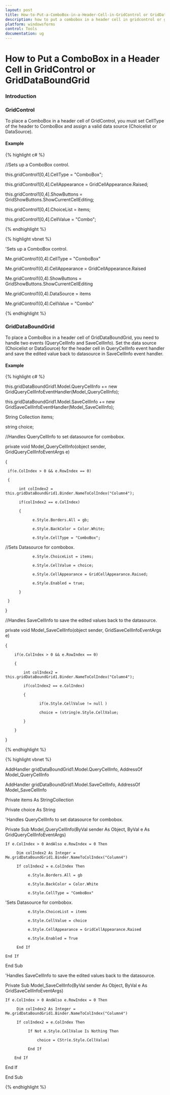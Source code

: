 ```yaml
---
layout: post
title: How-to-Put-a-ComboBox-in-a-Header-Cell-in-GridControl or GridDataBoundGrid
description: how to put a combobox in a header cell in gridcontrol or griddataboundgrid
platform: windowsforms
control: Tools
documentation: ug
---
```


# How to Put a ComboBox in a Header Cell in GridControl or GridDataBoundGrid

### Introduction

### GridControl

To place a ComboBox in a header cell of GridControl, you must set CellType of the header to ComboBox and assign a valid data source (Choicelist or DataSource).

#### Example

{% highlight c# %}



//Sets up a ComboBox control.

this.gridControl1[0,4].CellType = "ComboBox";

this.gridControl1[0,4].CellAppearance = GridCellAppearance.Raised;

this.gridControl1[0,4].ShowButtons = GridShowButtons.ShowCurrentCellEditing;

this.gridControl1[0,4].ChoiceList = items;

this.gridControl1[0,4].CellValue = "Combo";


{% endhighlight %}

{% highlight vbnet %}



'Sets up a ComboBox control.

Me.gridControl1(0,4).CellType = "ComboBox"

Me.gridControl1(0,4).CellAppearance = GridCellAppearance.Raised

Me.gridControl1(0,4).ShowButtons = GridShowButtons.ShowCurrentCellEditing

Me.gridControl1(0,4).DataSource = items

Me.gridControl1(0,4).CellValue = "Combo"


{% endhighlight %}

### GridDataBoundGrid

To place a ComboBox in a header cell of GridDataBoundGrid, you need to handle two events (QueryCellInfo and SaveCellInfo). Set the data source (Choicelist or DataSource) for the header cell in QueryCellInfo event handler and save the edited value back to datasource in SaveCellInfo event handler. 

#### Example

{% highlight c# %}



this.gridDataBoundGrid1.Model.QueryCellInfo += new GridQueryCellInfoEventHandler(Model_QueryCellInfo);

this.gridDataBoundGrid1.Model.SaveCellInfo += new GridSaveCellInfoEventHandler(Model_SaveCellInfo);

String Collection items;

string choice;



//Handles QueryCellInfo to set datasource for combobox.

private void Model_QueryCellInfo(object sender, GridQueryCellInfoEventArgs e)

{

     if(e.ColIndex > 0 && e.RowIndex == 0)

     {

          int colIndex2 = this.gridDataBoundGrid1.Binder.NameToColIndex("Column4");

          if(colIndex2 == e.ColIndex)

          {

                e.Style.Borders.All = gb;

                e.Style.BackColor = Color.White;

                e.Style.CellType = "ComboBox";



//Sets Datasource for combobox.

                e.Style.ChoiceList = items;

                e.Style.CellValue = choice;

                e.Style.CellAppearance = GridCellAppearance.Raised;

                e.Style.Enabled = true;

          }

     }

}



//Handles SaveCellInfo to save the edited values back to the datasource.

private void Model_SaveCellInfo(object sender, GridSaveCellInfoEventArgs e)

{

        if(e.ColIndex > 0 && e.RowIndex == 0)

        {

            int colIndex2 = this.gridDataBoundGrid1.Binder.NameToColIndex("Column4");

            if(colIndex2 == e.ColIndex)

            {

                   if(e.Style.CellValue != null )

                   choice = (string)e.Style.CellValue;

            }

        }

}


{% endhighlight %}

{% highlight vbnet %}



AddHandler gridDataBoundGrid1.Model.QueryCellInfo, AddressOf Model_QueryCellInfo

AddHandler gridDataBoundGrid1.Model.SaveCellInfo, AddressOf Model_SaveCellInfo

Private items As StringCollection

Private choice As String 



'Handles QueryCellInfo to set datasource for combobox.

Private Sub Model_QueryCellInfo(ByVal sender As Object, ByVal e As GridQueryCellInfoEventArgs)

    If e.ColIndex > 0 AndAlso e.RowIndex = 0 Then

         Dim colIndex2 As Integer = Me.gridDataBoundGrid1.Binder.NameToColIndex("Column4")

         If colIndex2 = e.ColIndex Then

              e.Style.Borders.All = gb

              e.Style.BackColor = Color.White

              e.Style.CellType = "ComboBox"



'Sets Datasource for combobox.

              e.Style.ChoiceList = items

              e.Style.CellValue = choice

              e.Style.CellAppearance = GridCellAppearance.Raised

              e.Style.Enabled = True

         End If

    End If

End Sub



'Handles SaveCellInfo to save the edited values back to the datasource.

Private Sub Model_SaveCellInfo(ByVal sender As Object, ByVal e As GridSaveCellInfoEventArgs)

    If e.ColIndex > 0 AndAlso e.RowIndex = 0 Then

         Dim colIndex2 As Integer = Me.gridDataBoundGrid1.Binder.NameToColIndex("Column4")

         If colIndex2 = e.ColIndex Then

              If Not e.Style.CellValue Is Nothing Then

                  choice = CStr(e.Style.CellValue)

              End If

        End If

   End If

End Sub


{% endhighlight %}

